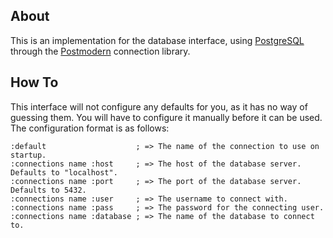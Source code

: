 ## About
This is an implementation for the database interface, using [PostgreSQL](https://postgresql.org) through the [Postmodern](http://marijnhaverbeke.nl/postmodern/) connection library.

## How To
This interface will not configure any defaults for you, as it has no way of guessing them. You will have to configure it manually before it can be used. The configuration format is as follows:

```
:default                    ; => The name of the connection to use on startup.
:connections name :host     ; => The host of the database server. Defaults to "localhost".
:connections name :port     ; => The port of the database server. Defaults to 5432.
:connections name :user     ; => The username to connect with.
:connections name :pass     ; => The password for the connecting user.
:connections name :database ; => The name of the database to connect to.
```
